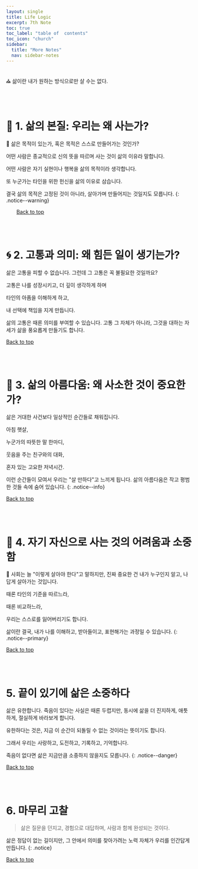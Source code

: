 ```yaml
---
layout: single
title: Life Logic
excerpt: 7th Note
toc: true
toc_label: "table of  contents"
toc_icon: "church"
sidebar:
  title: "More Notes"
  nav: sidebar-notes
---
```


<br>
⛪️ 삶이란 내가 원하는 방식으로만 살 수는 없다.
<br>

<br><br>
# 🌱 1. 삶의 본질: 우리는 왜 사는가?
📖 삶은 목적이 있는가, 혹은 목적은 스스로 만들어가는 것인가?

어떤 사람은 종교적으로 신의 뜻을 따르며 사는 것이 삶의 이유라 말합니다.

어떤 사람은 자기 실현이나 행복을 삶의 목적이라 생각합니다.

또 누군가는 타인을 위한 헌신을 삶의 이유로 삼습니다.

결국 삶의 목적은 고정된 것이 아니라, 살아가며 만들어지는 것일지도 모릅니다.
{: .notice--warning}

&emsp;&emsp;<a href="#" class="btn btn--success">Back to top</a>
<br> 

<br><br>
# 🌀 2. 고통과 의미: 왜 힘든 일이 생기는가?
삶은 고통을 피할 수 없습니다. 그런데 그 고통은 꼭 불필요한 것일까요?

고통은 나를 성장시키고, 더 깊이 생각하게 하며

타인의 아픔을 이해하게 하고,

내 선택에 책임을 지게 만듭니다.

삶의 고통은 때론 의미를 부여할 수 있습니다. 고통 그 자체가 아니라, 그것을 대하는 자세가 삶을 풍요롭게 만들기도 합니다.

<a href="#" class="btn btn--success">Back to top</a>
<br> 

<br><br>
# 🌄 3. 삶의 아름다움: 왜 사소한 것이 중요한가?
  
삶은 거대한 사건보다 일상적인 순간들로 채워집니다.

아침 햇살,

누군가의 따뜻한 말 한마디,

웃음을 주는 친구와의 대화,

혼자 있는 고요한 저녁시간.

이런 순간들이 모여서 우리는 "살 만하다"고 느끼게 됩니다. 삶의 아름다움은 작고 평범한 것들 속에 숨어 있습니다.
{: .notice--info}

<a href="#" class="btn btn--success">Back to top</a>
<br> 

<br><br>
# 🧭 4. 자기 자신으로 사는 것의 어려움과 소중함
📖
사회는 늘 "이렇게 살아야 한다"고 말하지만, 진짜 중요한 건 내가 누구인지 알고, 나답게 살아가는 것입니다.

때론 타인의 기준을 따르느라,

때론 비교하느라,

우리는 스스로를 잃어버리기도 합니다.

삶이란 결국, 내가 나를 이해하고, 받아들이고, 표현해가는 과정일 수 있습니다.
{: .notice--primary}

<a href="#" class="btn btn--success">Back to top</a>
<br> 

<br><br>
# 5. 끝이 있기에 삶은 소중하다
삶은 유한합니다. 죽음이 있다는 사실은 때론 두렵지만, 동시에 삶을 더 진지하게, 애틋하게, 절실하게 바라보게 합니다.

유한하다는 것은, 지금 이 순간이 되돌릴 수 없는 것이라는 뜻이기도 합니다.

그래서 우리는 사랑하고, 도전하고, 기록하고, 기억합니다.

죽음이 없다면 삶은 지금만큼 소중하지 않을지도 모릅니다.
{: .notice--danger}

<a href="#" class="btn btn--success">Back to top</a>
<br>

<br><br>
# 6. 마무리 고찰
> 삶은 질문을 던지고, 경험으로 대답하며, 사람과 함께 완성되는 것이다.

삶은 정답이 없는 길이지만, 그 안에서 의미를 찾아가려는 노력 자체가 우리를 인간답게 만듭니다.
{: .notice}

<a href="#" class="btn btn--success">Back to top</a>
<br> 
